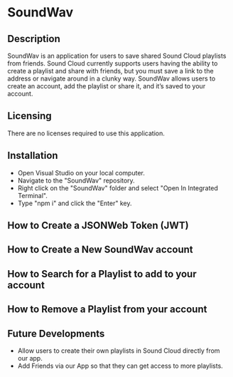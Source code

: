 # SoundWav

## Description
SoundWav is an application for users to save shared Sound Cloud playlists from friends. Sound Cloud currently supports users having the ability to create a playlist and share with friends, but you must save a link to the address or navigate around in a clunky way. SoundWav allows users to create an account, add the playlist or share it, and it’s saved to your account.

## Licensing
There are no licenses required to use this application.

## Installation
- Open Visual Studio on your local computer.
- Navigate to the "SoundWav" repository.
- Right click on the "SoundWav" folder and select "Open In Integrated Terminal".
- Type "npm i" and click the "Enter" key.

## How to Create a JSONWeb Token (JWT)

## How to Create a New SoundWav account

## How to Search for a Playlist to add to your account

## How to Remove a Playlist from your account

## Future Developments
-	Allow users to create their own playlists in Sound Cloud directly from our app.
-	Add Friends via our App so that they can get access to more playlists.

